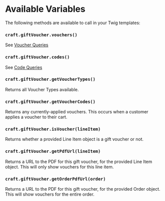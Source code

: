 # Available Variables
The following methods are available to call in your Twig templates:

### `craft.giftVoucher.vouchers()`
See [Voucher Queries](docs:getting-elements/voucher-queries)

### `craft.giftVoucher.codes()`
See [Code Queries](docs:getting-elements/code-queries)

### `craft.giftVoucher.getVoucherTypes()`
Returns all Voucher Types available.

### `craft.giftVoucher.getVoucherCodes()`
Returns any currently-applied vouchers. This occurs when a customer applies a voucher to their cart.

### `craft.giftVoucher.isVoucher(lineItem)`
Returns whether a provided Line Item object is a gift voucher or not.

### `craft.giftVoucher.getPdfUrl(lineItem)`
Returns a URL to the PDF for this gift voucher, for the provided Line Item object. This will only show vouchers for this line item.

### `craft.giftVoucher.getOrderPdfUrl(order)`
Returns a URL to the PDF for this gift voucher, for the provided Order object. This will show vouchers for the entire order.
